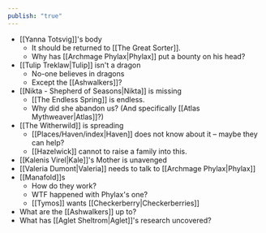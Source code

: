 ```yaml
---
publish: "true"
---
```

* [[Yanna Totsvig]]'s body
	* It should be returned to [[The Great Sorter]].  
	* Why has [[Archmage Phylax|Phylax]] put a bounty on his head?
* [[Tulip Treklaw|Tulip]] isn't a dragon
	* No-one believes in dragons
	* Except the [[Ashwalkers]]?
* [[Nikta - Shepherd of Seasons|Nikta]] is missing
	* [[The Endless Spring]] is endless.
	* Why did she abandon us? (And specifically [[Atlas Mythweaver|Atlas]]?)
* [[The Witherwild]] is spreading
	* [[Places/Haven/index|Haven]] does not know about it – maybe they can help?
	* [[Hazelwick]] cannot to raise a family into this.
* [[Kalenis Virel|Kale]]'s  Mother is unavenged
* [[Valeria Dumont|Valeria]] needs to talk to [[Archmage Phylax|Phylax]]
* [[Manafold]]s
	* How do they work? 
	* WTF happened with Phylax's one?
	* [[Tymos]] wants [[Checkerberry|Checkerberries]] 
* What are the [[Ashwalkers]] up to?
* What has [[Aglet Sheltrom|Aglet]]'s research uncovered?